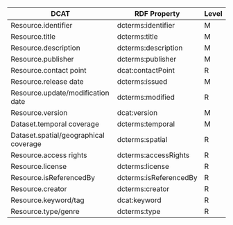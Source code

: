| DCAT                                  | RDF Property           | Level |
| ------------------------------------- | ---------------------- | ----- |
| Resource.identifier                   | dcterms:identifier     | M     |
| Resource.title                        | dcterms:title          | M     |
| Resource.description                  | dcterms:description    | M     |
| Resource.publisher                    | dcterms:publisher      | M     |
| Resource.contact point                | dcat:contactPoint      | R     |
| Resource.release date                 | dcterms:issued         | M     |
| Resource.update/modification date     | dcterms:modified       | R     |
| Resource.version                      | dcat:version           | M     |
| Dataset.temporal coverage             | dcterms:temporal       | M     |
| Dataset.spatial/geographical coverage | dcterms:spatial        | R     |
| Resource.access rights                | dcterms:accessRights   | R     |
| Resource.license                      | dcterms:license        | R     |
| Resource.isReferencedBy               | dcterms:isReferencedBy | R     |
| Resource.creator                      | dcterms:creator        | R     |
| Resource.keyword/tag                  | dcat:keyword           | R     |
| Resource.type/genre                   | dcterms:type           | R     |